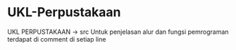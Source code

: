 # UKL-Perpustakaan
UKL PERPUSTAKAAN -> src
Untuk penjelasan alur dan fungsi pemrograman terdapat di comment di setiap line
